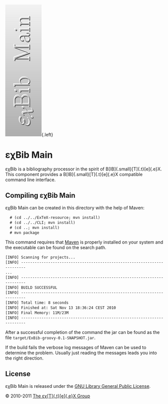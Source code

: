 ![](src/images/ExBib-Main-side.png){.left}

εχBib Main
==========

εχBib is a bibliography processor in the spirit of
B[IB]{.small}[T]{.t}[e]{.e}X. This component provides a
B[IB]{.small}[T]{.t}[e]{.e}X compatible command line interface.

Compiling εχBib Main
--------------------

εχBib Main can be created in this directory with the help of Maven:

      # (cd ../../ExTeX-resource; mvn install)
      # (cd ../../CLI; mvn install)
      # (cd ..; mvn install)
      # mvn package

This command requires that [Maven](http://maven.apache.org) is properly
installed on your system and the executable can be found on the search
path.

``` {.output}
[INFO] Scanning for projects...
[INFO] ------------------------------------------------------------------------
...
[INFO] ------------------------------------------------------------------------
[INFO] BUILD SUCCESSFUL
[INFO] ------------------------------------------------------------------------
[INFO] Total time: 8 seconds
[INFO] Finished at: Sat Nov 13 18:36:24 CEST 2010
[INFO] Final Memory: 11M/23M
[INFO] ------------------------------------------------------------------------
```

After a successful completion of the command the jar can be found as the
file `target/ExBib-groovy-0.1-SNAPSHOT.jar`.

If the build fails the verbose log messages of Maven can be used to
determine the problem. Usually just reading the messages leads you into
the right direction.

License
-------

εχBib Main is released under the [GNU Library General Public
License](LICENSE.html).

© 2010-2011 [The εχ[T]{.t}[e]{.e}X Group](mailto:extex@dante.de)
